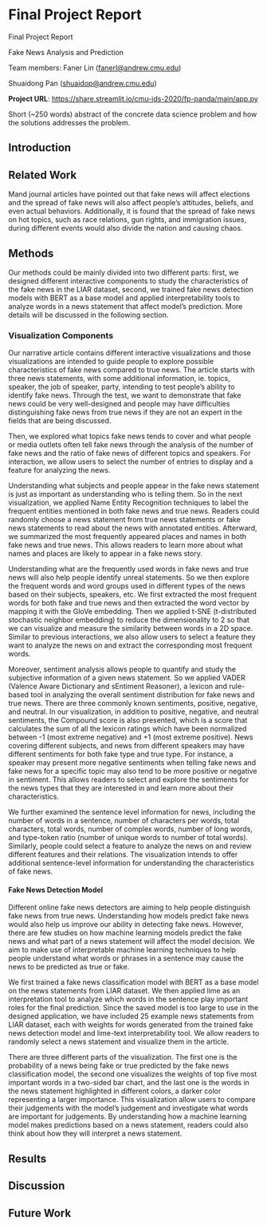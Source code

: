 # Final Project Report


Final Project Report

Fake News Analysis and Prediction

Team members:
Faner Lin (fanerl@andrew.cmu.edu)

Shuaidong Pan (shuaidop@andrew.cmu.edu)




**Project URL**: https://share.streamlit.io/cmu-ids-2020/fp-panda/main/app.py

Short (~250 words) abstract of the concrete data science problem and how the solutions addresses the problem.

## Introduction

## Related Work
Mand journal articles have pointed out that fake news will affect elections and the spread of fake news will also affect people’s attitudes, beliefs, and even actual behaviors. Additionally, it is found that the spread of fake news on hot topics, such as race relations, gun rights, and immigration issues, during different events would also divide the nation and causing chaos. 
## Methods
Our methods could be mainly divided into two different parts: first, we designed different interactive components to study the characteristics of the fake news in the LIAR  dataset, second, we trained fake news detection models with BERT as a base model and applied interpretability tools to analyze words in a news statement that affect model’s prediction. More details will be discussed in the following section. 

### Visualization Components

Our narrative article contains different interactive visualizations and those visualizations are intended to guide people to explore possible characteristics of fake news compared to true news. The article starts with three news statements, with some additional information, ie. topics, speaker, the job of speaker, party,  intending to test people’s ability to identify fake news. Through the test, we want to demonstrate that fake news could be very well-designed and people may have difficulties distinguishing fake news from true news if they are not an expert in the fields that are being discussed.

Then, we explored what topics fake news tends to cover and what people or media outlets often tell fake news through the analysis of the number of fake news and the ratio of fake news of different topics and speakers. For interaction, we allow users to select the number of entries to display and a feature for analyzing the news. 

Understanding what subjects and people appear in the fake news statement is just as important as understanding who is telling them. So in the next visualization, we applied Name Entity Recognition techniques to label the frequent entities mentioned in both fake news and true news. Readers could randomly choose a news statement from true news statements or fake news statements to read about the news with annotated entities. Afterward, we summarized the most frequently appeared places and names in both fake news and true news.  This allows readers to learn more about what names and places are likely to appear in a fake news story. 

Understanding what are the frequently used words in fake news and true news will also help people identify unreal statements. So we then explore the frequent words and word groups used in different types of the news based on their subjects, speakers, etc. We first extracted the most frequent words for both fake and true news and then extracted the word vector by mapping it with the GloVe embedding. Then we applied t-SNE (t-distributed stochastic neighbor embedding) to reduce the dimensionality to 2 so that we can visualize and measure the similarity between words in a 2D space. Similar to previous interactions, we also allow users to select a feature they want to analyze the news on and extract the corresponding most frequent words. 

Moreover, sentiment analysis allows people to quantify and study the subjective information of a given news statement. So we applied VADER (Valence Aware Dictionary and sEntiment Reasoner), a lexicon and rule-based tool in analyzing the overall sentiment distribution for fake news and true news. There are three commonly known sentiments, positive, negative, and neutral. In our visualization, in addition to positive, negative, and neutral sentiments, the Compound score is also presented, which is a score that calculates the sum of all the lexicon ratings which have been normalized between -1 (most extreme negative) and +1 (most extreme positive). News covering different subjects, and news from different speakers may have different sentiments for both fake type and true type. For instance, a speaker may present more negative sentiments when telling fake news and fake news for a specific topic may also tend to be more positive or negative in sentiment. This allows readers to select and explore the sentiments for the news types that they are interested in and learn more about their characteristics. 

We further examined the sentence level information for news, including the number of words in a sentence, number of characters per words, total characters, total words, number of complex words, number of long words, and type-token ratio (number of unique words to number of total words). Similarly, people could select a feature to analyze the news on and review different features and their relations. The visualization intends to offer additional sentence-level information for understanding the characteristics of fake news.

#### Fake News Detection Model

Different online fake news detectors are aiming to help people distinguish fake news from true news. Understanding how models predict fake news would also help us improve our ability in detecting fake news. However, there are few studies on how machine learning models predict the fake news and what part of a news statement will affect the model decision. We aim to make use of interpretable machine learning techniques to help people understand what words or phrases in a sentence may cause the news to be predicted as true or fake. 

We first trained a fake news classification model with BERT as a base model on the news statements from LIAR dataset. We then applied lime as an interpretation tool to analyze which words in the sentence play important roles for the final prediction. Since the saved model is too large to use in the designed application, we have included 25 example news statements from LIAR dataset, each with weights for words generated from the trained fake news detection model and lime-text interpretability tool. We allow readers to randomly select a news statement and visualize them in the article. 

There are three different parts of the visualization. The first one is the probability of a news being fake or true predicted by the fake news classification model, the second one visualizes the weights of top five most important words in a two-sided bar chart, and the last one is the words in the news statement highlighted in different colors, a darker color representing a larger importance. This visualization allow users to compare their judgements with the model’s judgement and investigate what words are important for judgements. By understanding how a machine learning model makes predictions based on a news statement, readers could also think about how they will interpret a news statement. 

## Results

## Discussion

## Future Work
